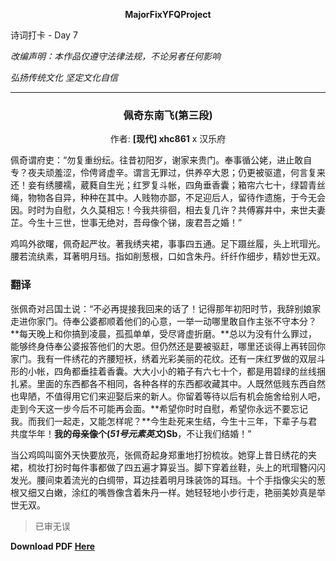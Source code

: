 **<center>MajorFixYFQProject</center>**

<p color=red>诗词打卡 - Day 7</p>

*改编声明：本作品仅遵守法律法规，不论另者任何影响*

*弘扬传统文化 坚定文化自信*

---

<h3><center>佩奇东南飞(第三段)</center></h3>

<center>作者: <b>[现代] xhc861</b> x 汉乐府</center>

佩奇谓府吏：“勿复重纷纭。往昔初阳岁，谢家来贵门。奉事循公姥，进止敢自专？夜夫顽羞涩，伶俜肾虚辛。谓言无罪过，供养卒大恩；仍更被驱遣，何言复来还！妾有绣腰襦，葳蕤自生光；红罗复斗帐，四角垂香囊；箱帘六七十，绿碧青丝绳，物物各自异，种种在其中。人贱物亦鄙，不足迎后人，留待作遗施，于今无会因。时时为自慰，久久莫相忘！今我共徘徊，相去复几许？共傅寡井中，来世夫妻芷。今生十三世，世事无绝对，吾母像个锑，废君吾之婚！”

鸡鸣外欲曙，佩奇起严妆。著我绣夹裙，事事四五通。足下蹑丝履，头上玳瑁光。腰若流纨素，耳著明月珰。指如削葱根，口如含朱丹。纤纤作细步，精妙世无双。

### 翻译

张佩奇对吕国土说：“不必再提接我回来的话了！记得那年初阳时节，我辞别娘家走进你家门。侍奉公婆都顺着他们的心意，一举一动哪里敢自作主张不守本分？**每天晚上和你搞到凌晨，孤孤单单，受尽肾虚折磨。**总以为没有什么罪过，能够终身侍奉公婆报答他们的大恩。但仍然还是要被驱赶，哪里还谈得上再转回你家门。我有一件绣花的齐腰短袄，绣着光彩美丽的花纹。还有一床红罗做的双层斗形的小帐，四角都垂挂着香囊。大大小小的箱子有六七十个，都是用碧绿的丝线捆扎紧。里面的东西都各不相同，各种各样的东西都收藏其中。人既然低贱东西自然也卑陋，不值得用它们来迎娶后来的新人。你留着等待以后有机会施舍给别人吧，走到今天这一步今后不可能再会面。**希望你时时自慰，希望你永远不要忘记我。而我们一起走，又能怎样呢？**今生赴死来生结，今生十三年，下辈子与君共度华年！**我的母亲像个(*51号元素英文*)Sb**，不让我们结婚！”

当公鸡鸣叫窗外天快要放亮，张佩奇起身郑重地打扮梳妆。她穿上昔日绣花的夹裙，梳妆打扮时每件事都做了四五遍才算妥当。脚下穿着丝鞋，头上的玳瑁簪闪闪发光。腰间束着流光的白绸带，耳边挂着明月珠装饰的耳珰。十个手指像尖尖的葱根又细又白嫩，涂红的嘴唇像含着朱丹一样。她轻轻地小步行走，艳丽美妙真是举世无双。

> 已审无误

**Download PDF [Here](https://about.siiway.top/YFQProject/poem/7-佩奇东南飞(第三段).pdf ':ignore')**